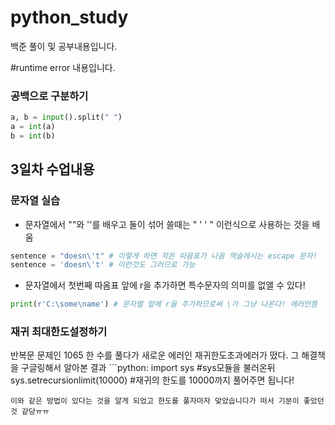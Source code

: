 # python_study
백준 풀이 및 공부내용입니다.

#runtime error 내용입니다.
### 공백으로 구분하기
```python
a, b = input().split(" ")
a = int(a)
b = int(b)
```
## 3일차 수업내용

### 문자열 실습
  * 문자열에서 ""와 ''를 배우고 둘이 섞어 쓸때는 " ' ' " 이런식으로 사용하는 것을 배움
  ```python
  sentence = "doesn\'t" # 이렇게 하면 작은 따옴표가 나옴 역슬레시는 escape 문자!
  sentence = 'doesn\'t' # 이런것도 그러므로 가능
  ```
  * 문자열에서 첫번째 따옴표 앞에 r을 추가하면 특수문자의 의미를 없앨 수 있다!
  ```python
  print(r'C:\some\name') # 문자열 앞에 r을 추가하므로써 \가 그냥 나온다! 에러안뜸
  ```
### 재귀 최대한도설정하기  
반복문 문제인 1065 한 수를 풀다가 새로운 에러인 재귀한도초과에러가 떴다. 그 해결책을 구글링해서 알아본 결과 ```python:
import sys  #sys모듈을 불러온뒤
sys.setrecursionlimit(10000)  #재귀의 한도를 10000까지 풀어주면 됩니다!
```
이와 같은 방법이 있다는 것을 알게 되었고 한도를 풀자마자 맞았습니다가 떠서 기분이 좋았던것 같당ㅠㅠ

  

